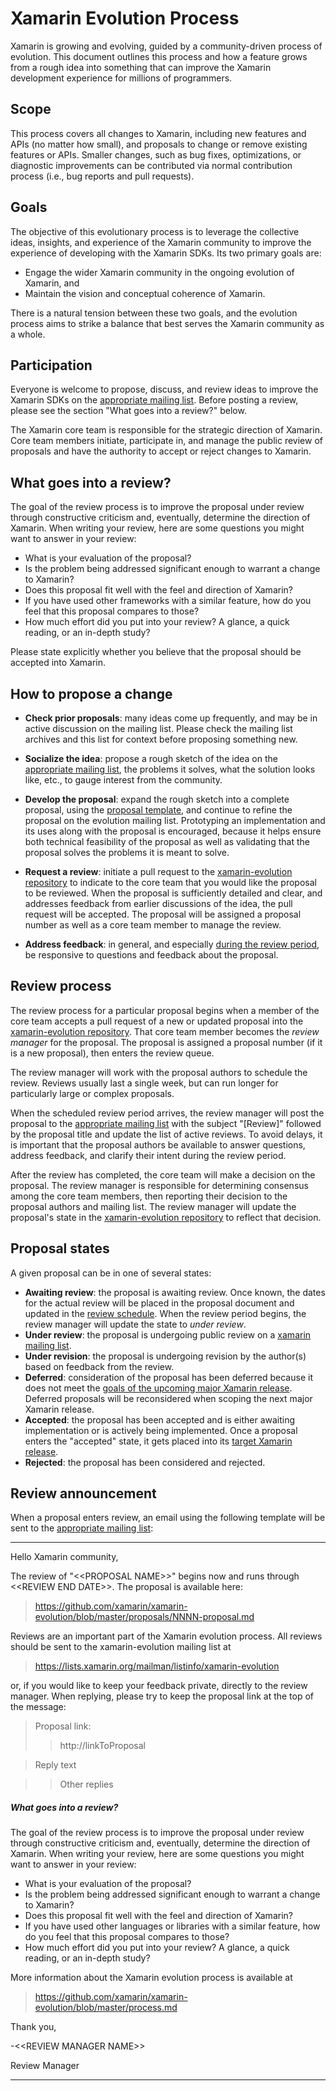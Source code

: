 # Xamarin Evolution Process

Xamarin is growing and evolving, guided by a community-driven process of evolution. This document outlines this process and how a feature grows from a rough idea into something that can improve the Xamarin development experience for millions of programmers.

## Scope

This process covers all changes to Xamarin, including new features and APIs (no matter how small), and proposals to change or remove existing features or APIs. Smaller changes, such as bug fixes, optimizations, or diagnostic improvements can be contributed via normal contribution process (i.e., bug reports and pull requests).

## Goals

The objective of this evolutionary process is to leverage the collective ideas, insights, and experience of the Xamarin community to improve the experience of developing with the Xamarin SDKs. Its two primary goals are:

* Engage the wider Xamarin community in the ongoing evolution of Xamarin, and
* Maintain the vision and conceptual coherence of Xamarin.

There is a natural tension between these two goals, and the evolution process aims to strike a balance that best serves the Xamarin community as a whole.

## Participation

Everyone is welcome to propose, discuss, and review ideas to improve
the Xamarin SDKs on the [appropriate mailing list][xamarin-evolution-mailing-list]. Before posting a review,
please see the section "What goes into a review?" below.

The Xamarin core team is
responsible for the strategic direction of Xamarin. Core team members
initiate, participate in, and manage the public review of proposals
and have the authority to accept or reject changes to Xamarin.

## What goes into a review?

The goal of the review process is to improve the proposal under review
through constructive criticism and, eventually, determine the
direction of Xamarin. When writing your review, here are some questions
you might want to answer in your review:

* What is your evaluation of the proposal?
* Is the problem being addressed significant enough to warrant a change to Xamarin?
* Does this proposal fit well with the feel and direction of Xamarin?
* If you have used other frameworks with a similar feature, how do you feel that this proposal compares to those?
* How much effort did you put into your review? A glance, a quick reading, or an in-depth study?

Please state explicitly whether you believe that the proposal should be accepted into Xamarin.

## How to propose a change

* **Check prior proposals**: many ideas come up frequently, and may be in active discussion on the mailing list.  Please check the mailing list archives and this list for context before proposing something new.

* **Socialize the idea**: propose a rough sketch of the idea on the [appropriate mailing list][xamarin-evolution-mailing-list], the problems it solves, what the solution looks like, etc., to gauge interest from the community.
* **Develop the proposal**: expand the rough sketch into a complete proposal, using the [proposal template](0000-template.md), and continue to refine the proposal on the evolution mailing list. Prototyping an implementation and its uses along with the proposal is encouraged, because it helps ensure both technical feasibility of the proposal as well as validating that the proposal solves the problems it is meant to solve.
* **Request a review**: initiate a pull request to the [xamarin-evolution repository][xamarin-evolution-repo] to indicate to the core team that you would like the proposal to be reviewed. When the proposal is sufficiently detailed and clear, and addresses feedback from earlier discussions of the idea, the pull request will be accepted. The proposal will be assigned a proposal number as well as a core team member to manage the review.
* **Address feedback**: in general, and especially [during the review period](#review), be responsive to questions and feedback about the proposal.

## Review process

The review process for a particular proposal begins when a member of
the core team accepts a pull request of a new or updated proposal into
the [xamarin-evolution repository][xamarin-evolution-repo]. That core team
member becomes the *review manager* for the proposal. The proposal
is assigned a proposal number (if it is a new proposal), then enters
the review queue.

The review manager will work with the proposal authors to schedule the
review. Reviews usually last a single week, but can run longer for
particularly large or complex proposals.

When the scheduled review period arrives, the review manager will post
the proposal to the [appropriate mailing
list][xamarin-evolution-mailing-list] with the subject "[Review]"
followed by the proposal title and update the list of active
reviews. To avoid delays, it is important that the proposal authors be
available to answer questions, address feedback, and clarify their
intent during the review period.

After the review has completed, the core team will make a decision on
the proposal. The review manager is responsible for determining
consensus among the core team members, then reporting their decision
to the proposal authors and mailing list. The review manager will
update the proposal's state in the [xamarin-evolution
repository][xamarin-evolution-repo] to reflect that decision.

## Proposal states
A given proposal can be in one of several states:

* **Awaiting review**: the proposal is awaiting review. Once known,
  the dates for the actual review will be placed in the proposal
  document and updated in the [review schedule](schedule.md). When the
  review period begins, the review manager will update the state to
  *under review*.
* **Under review**: the proposal is undergoing public review on a [xamarin mailing list][xamarin-evolution-mailing-list]. 
* **Under revision**: the proposal is undergoing revision by the
  author(s) based on feedback from the review.
* **Deferred**: consideration of the proposal has been deferred
  because it does not meet the [goals of the upcoming major Xamarin
  release](README.md). Deferred proposals will be reconsidered when
  scoping the next major Xamarin release.
* **Accepted**: the proposal has been accepted and is either awaiting
  implementation or is actively being implemented. Once a proposal
  enters the "accepted" state, it gets placed into its [target Xamarin
  release](README.md).
* **Rejected**: the proposal has been considered and rejected.

[xamarin-evolution-repo]: https://github.com/xamarin/xamarin-evolution  "Xamarin evolution repository"
[xamarin-evolution-mailing-list]: http://open.xamarin.com/community  "Xamarin evolution mailing list"

## Review announcement

When a proposal enters review, an email using the following template will be
sent to the [appropriate mailing list][xamarin-evolution-mailing-list]:

---

Hello Xamarin community,

The review of "\<\<PROPOSAL NAME>>" begins now and runs through \<\<REVIEW
END DATE>>. The proposal is available here:

> <https://github.com/xamarin/xamarin-evolution/blob/master/proposals/NNNN-proposal.md>

Reviews are an important part of the Xamarin evolution process. All reviews
should be sent to the xamarin-evolution mailing list at

> <https://lists.xamarin.org/mailman/listinfo/xamarin-evolution>

or, if you would like to keep your feedback private, directly to the
review manager. When replying, please try to keep the proposal link at
the top of the message:

> Proposal link:
>>  http://linkToProposal

>  Reply text

>>  Other replies

##### What goes into a review?

The goal of the review process is to improve the proposal under review
through constructive criticism and, eventually, determine the direction of
Xamarin. When writing your review, here are some questions you might want to
answer in your review:

* What is your evaluation of the proposal?
* Is the problem being addressed significant enough to warrant a
  change to Xamarin?
* Does this proposal fit well with the feel and direction of Xamarin?
* If you have used other languages or libraries with a similar
  feature, how do you feel that this proposal compares to those?
* How much effort did you put into your review? A glance, a quick
  reading, or an in-depth study?

More information about the Xamarin evolution process is available at

> <https://github.com/xamarin/xamarin-evolution/blob/master/process.md>

Thank you,

-\<\<REVIEW MANAGER NAME>>

Review Manager

---
